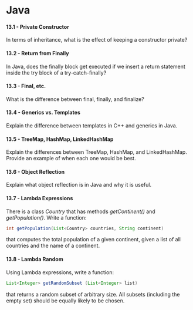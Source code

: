 # Java

#### 13.1 - Private Constructor

In terms of inheritance, what is the effect of keeping a constructor private?

#### 13.2 - Return from Finally

In Java, does the finally block get executed if we insert a return statement inside the try block of a try-catch-finally?

#### 13.3 - Final, etc.

What is the difference between final, finally, and finalize?

#### 13.4 - Generics vs. Templates

Explain the difference between templates in C++ and generics in Java.

#### 13.5 - TreeMap, HashMap, LinkedHashMap

Explain the differences between TreeMap, HashMap, and LinkedHashMap. Provide an example of when each one would be best.

#### 13.6 - Object Reflection

Explain what object reflection is in Java and why it is useful.

#### 13.7 - Lambda Expressions

There is a class _Country_ that has methods _getContinent()_ and _getPopulation()_. Write a function:

```java
int getPopulation(List<Country> countries, String continent)
```

that computes the total population of a given continent, given a list of all countries and the name of a continent.

#### 13.8 - Lambda Random

Using Lambda expressions, write a function:

```java
List<Integer> getRandomSubset (List<Integer> list)
```

that returns a random subset of arbitrary size. All subsets (including the empty set) should be equally likely to be chosen.

